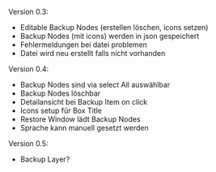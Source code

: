 Version 0.3:
  - Editable Backup Nodes (erstellen löschen, icons setzen)
  - Backup Nodes (mit icons) werden in json gespeichert
  - Fehlermeldungen bei datei problemen
  - Datei wird neu erstellt falls nicht vorhanden

Version 0.4:
  - Backup Nodes sind via select All auswählbar
  - Backup Nodes löschbar
  - Detailansicht bei Backup Item on click
  - Icons setup für Box Title
  - Restore Window lädt Backup Nodes
  - Sprache kann manuell gesetzt werden

  Version 0.5:
   - Backup Layer?

